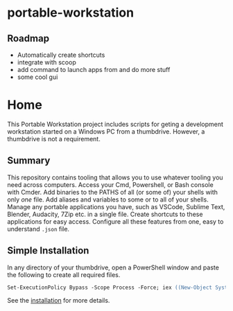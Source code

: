 # portable-workstation

## Roadmap

- Automatically create shortcuts
- integrate with scoop
- add command to launch apps from and do more stuff
- some cool gui

# Home
This Portable Workstation project includes scripts for geting a development workstation started on a Windows PC from a thumbdrive. However, a thumbdrive is not a requirement.

## Summary
This repository contains tooling that allows you to use whatever tooling you need across computers. Access your Cmd, Powershell, or Bash console with Cmder. Add binaries to the PATHS of all (or some of) your shells with only *one* file. Add aliases and variables to some or to all of your shells. Manage any portable applications you have, such as VSCode, Sublime Text, Blender, Audacity, 7Zip etc. in a single file. Create shortcuts to these applications for easy access. Configure all these features from one, easy to understand `.json` file.

## Simple Installation
In any directory of your thumbdrive, open a PowerShell window and paste the following to create all required files.

```ps
Set-ExecutionPolicy Bypass -Scope Process -Force; iex ((New-Object System.Net.WebClient).DownloadString('https://github.com/EanKeen/portable-workstation/master/install/Install.ps1'))
```

See the [installation](installation.md) for more details.